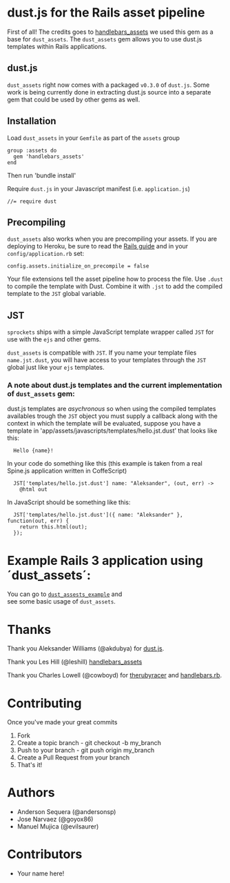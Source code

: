# dust.js for the Rails asset pipeline

First of all! The credits goes to [handlebars_assets](http://github.com/leshill/handlebars_assets/) we used this gem as a base for `dust_assets`. 
The `dust_assets` gem allows you to use dust.js templates within Rails applications.

## dust.js

`dust_assets` right now comes with a packaged `v0.3.0` of `dust.js`. Some work
is being currently done in extracting dust.js source into a separate gem that 
could be used by other gems as well.

## Installation

Load `dust_assets` in your `Gemfile` as part of the `assets` group

    group :assets do
      gem 'handlebars_assets'
    end

Then run 'bundle install'

Require `dust.js` in your Javascript manifest (i.e. `application.js`)

    //= require dust

## Precompiling

`dust_assets` also works when you are precompiling your assets. If you are deploying to Heroku, 
be sure to read the [Rails guide](http://guides.rubyonrails.org/asset_pipeline.html#precompiling-assets) 
and in your `config/application.rb` set:

    config.assets.initialize_on_precompile = false

Your file extensions tell the asset pipeline how to process the file. Use 
`.dust` to compile the template with Dust. Combine it with `.jst` to add 
the compiled template to the `JST` global variable.

## JST

`sprockets` ships with a simple JavaScript template wrapper called `JST` for
use with the `ejs` and other gems.

`dust_assets` is compatible with `JST`. If you name your template files `name.jst.dust`,
 you will have access to your templates through the `JST` global 
 just like your `ejs` templates.
 
### A note about dust.js templates and the current implementation of `dust_assets` gem:
 
dust.js templates are *asychronous* so when using the compiled templates availables trough
the `JST` object you must supply a callback along with the context in which the template will
be evaluated, suppose you have a template in 'app/assets/javascripts/templates/hello.jst.dust' that
looks like this:

```
  Hello {name}!
```

In your code do something like this (this example is taken from a real Spine.js application written in 
CoffeScript) 

```
  JST['templates/hello.jst.dust'] name: "Aleksander", (out, err) ->
    @html out
```

In JavaScript should be something like this:

```
  JST['templates/hello.jst.dust']({ name: "Aleksander" }, function(out, err) {
    return this.html(out);
  });
```

# Example Rails 3 application using ´dust_assets´:

You can go to [`dust_assests_example`](https://github.com/hasmanydevelopers/dust_assests_example) and  
see some basic usage of `dust_assets`.

# Thanks

Thank you Aleksander Williams (@akdubya) for [dust.js](https://github.com/akdubya/dustjs).

Thank you Les Hill (@leshill) [handlebars_assets](https://github.com/leshill/handlebars_assets)

Thank you Charles Lowell (@cowboyd) for [therubyracer](https://github.com/cowboyd/therubyracer) and [handlebars.rb](https://github.com/cowboyd/handlebars.rb).

# Contributing

Once you've made your great commits

1. Fork
1. Create a topic branch - git checkout -b my_branch
1. Push to your branch - git push origin my_branch
1. Create a Pull Request from your branch
1. That's it!

# Authors

* Anderson Sequera (@andersonsp)
* Jose Narvaez (@goyox86)
* Manuel Mujica (@evilsaurer)

# Contributors

* Your name here!
